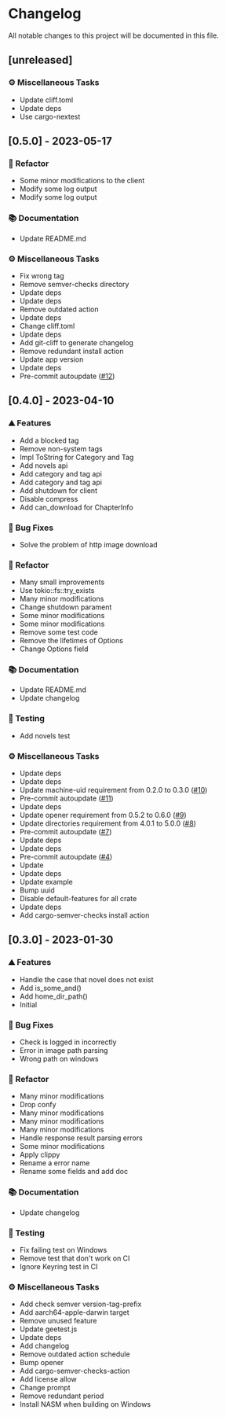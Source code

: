 # Changelog

All notable changes to this project will be documented in this file.

## [unreleased]

### <!-- 7 -->⚙️ Miscellaneous Tasks

- Update cliff.toml
- Update deps
- Use cargo-nextest

## [0.5.0] - 2023-05-17

### <!-- 2 -->🚜 Refactor

- Some minor modifications to the client
- Modify some log output
- Modify some log output

### <!-- 3 -->📚 Documentation

- Update README.md

### <!-- 7 -->⚙️ Miscellaneous Tasks

- Fix wrong tag
- Remove semver-checks directory
- Update deps
- Update deps
- Remove outdated action
- Update deps
- Change cliff.toml
- Update deps
- Add git-cliff to generate changelog
- Remove redundant install action
- Update app version
- Update deps
- Pre-commit autoupdate ([#12](https://github.com/novel-rs/api/issues/12))

## [0.4.0] - 2023-04-10

### <!-- 0 -->⛰️ Features

- Add a blocked tag
- Remove non-system tags
- Impl ToString for Category and Tag
- Add novels api
- Add category and tag api
- Add category and tag api
- Add shutdown for client
- Disable compress
- Add can_download for ChapterInfo

### <!-- 1 -->🐛 Bug Fixes

- Solve the problem of http image download

### <!-- 2 -->🚜 Refactor

- Many small improvements
- Use tokio::fs::try_exists
- Many minor modifications
- Change shutdown parament
- Some minor modifications
- Some minor modifications
- Remove some test code
- Remove the lifetimes of Options
- Change Options field

### <!-- 3 -->📚 Documentation

- Update README.md
- Update changelog

### <!-- 6 -->🧪 Testing

- Add novels test

### <!-- 7 -->⚙️ Miscellaneous Tasks

- Update deps
- Update deps
- Update machine-uid requirement from 0.2.0 to 0.3.0 ([#10](https://github.com/novel-rs/api/issues/10))
- Pre-commit autoupdate ([#11](https://github.com/novel-rs/api/issues/11))
- Update deps
- Update opener requirement from 0.5.2 to 0.6.0 ([#9](https://github.com/novel-rs/api/issues/9))
- Update directories requirement from 4.0.1 to 5.0.0 ([#8](https://github.com/novel-rs/api/issues/8))
- Pre-commit autoupdate ([#7](https://github.com/novel-rs/api/issues/7))
- Update deps
- Update deps
- Pre-commit autoupdate ([#4](https://github.com/novel-rs/api/issues/4))
- Update
- Update deps
- Update example
- Bump uuid
- Disable default-features for all crate
- Update deps
- Add cargo-semver-checks install action

## [0.3.0] - 2023-01-30

### <!-- 0 -->⛰️ Features

- Handle the case that novel does not exist
- Add is_some_and()
- Add home_dir_path()
- Initial

### <!-- 1 -->🐛 Bug Fixes

- Check is logged in incorrectly
- Error in image path parsing
- Wrong path on windows

### <!-- 2 -->🚜 Refactor

- Many minor modifications
- Drop confy
- Many minor modifications
- Many minor modifications
- Many minor modifications
- Handle response result parsing errors
- Some minor modifications
- Apply clippy
- Rename a error name
- Rename some fields and add doc

### <!-- 3 -->📚 Documentation

- Update changelog

### <!-- 6 -->🧪 Testing

- Fix failing test on Windows
- Remove test that don't work on CI
- Ignore Keyring test in CI

### <!-- 7 -->⚙️ Miscellaneous Tasks

- Add check semver version-tag-prefix
- Add aarch64-apple-darwin target
- Remove unused feature
- Update geetest.js
- Update deps
- Add changelog
- Remove outdated action schedule
- Bump opener
- Add cargo-semver-checks-action
- Add license allow
- Change prompt
- Remove redundant period
- Install NASM when building on Windows

